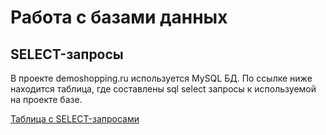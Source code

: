 # Работа с базами данных

## SELECT-запросы
В проекте demoshopping.ru используется MySQL БД. По ссылке ниже находится таблица, где составлены sql select запросы к используемой на проекте базе.


[Таблица с SELECT-запросами](https://docs.google.com/spreadsheets/d/1jlYaEJJhVqrdYQNMD1cZTTIGdaJmPJyWX-6Mui-3Eow/edit?usp=sharing) 
